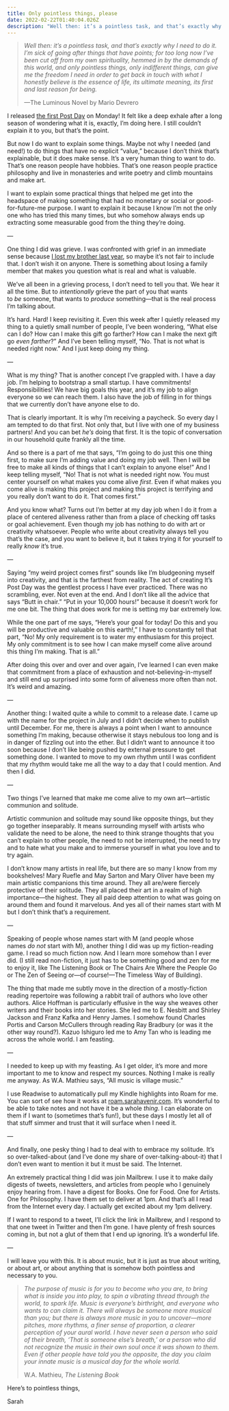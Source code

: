 ```yaml
---
title: Only pointless things, please
date: 2022-02-22T01:40:04.026Z
description: "Well then: it’s a pointless task, and that’s exactly why I need to do it. I’m sick of going after things that have points; for too long now I’ve been cut off from my own spirituality, hemmed in by the demands of this world, and only pointless things, only indifferent things, can give me the freedom I need in order to get back in touch with what I honestly believe is the essence of life, its ultimate meaning, its first and last reason for being."
---
```


> *Well then: it’s a pointless task, and that’s exactly why I need to do it. I’m sick of going after things that have points; for too long now I’ve been cut off from my own spirituality, hemmed in by the demands of this world, and only pointless things, only indifferent things, can give me the freedom I need in order to get back in touch with what I honestly believe is the essence of life, its ultimate meaning, its first and last reason for being.*
>
> —The Luminous Novel by Mario Devrero

I released [the first Post Day](https://itspostday.com/?utm_source=sarahavenir&utm_medium=email&utm_campaign=only-pointless-things-please) on Monday! It felt like a deep exhale after a long season of wondering what it is, exactly, I’m doing here. I still couldn’t explain it to you, but that’s the point.

But now I do want to explain some things. Maybe not why I needed (and need!) to do things that have no explicit “value,” because I don’t think that’s explainable, but it does make sense. It’s a very human thing to want to do. That’s one reason people have hobbies. That’s one reason people practice philosophy and live in monasteries and write poetry and climb mountains and make art.

I want to explain some practical things that helped me get into the headspace of making something that had no monetary or social or good-for-future-me purpose. I want to explain it because I know I’m not the only one who has tried this many times, but who somehow always ends up extracting some measurable good from the thing they’re doing.

—

One thing I did was grieve. I was confronted with grief in an immediate sense because [I lost my brother last year](https://sarahavenir.com/how-do-you-give-a-title-to-something-like-this?utm_source=sarahavenir&utm_medium=email&utm_campaign=only-pointless-things-please), so maybe it’s not fair to include that. I don’t wish it on anyone. There is something about losing a family member that makes you question what is real and what is valuable.

We’ve all been in a grieving process, I don’t need to tell you that. We hear it all the time. But to *intentionally* grieve the part of you that wants to *be* someone, that wants to *produce* something—that is the real process I’m talking about.

It’s hard. Hard! I keep revisiting it. Even this week after I quietly released my thing to a quietly small number of people, I’ve been wondering, “What else can I do? How can I make this gift go farther? How can I make the next gift go *even farther*?” And I’ve been telling myself, “No. That is not what is needed right now.” And I just keep doing my thing.

—

What is my thing? That is another concept I’ve grappled with. I have a day job. I’m helping to bootstrap a small startup. I have commitments! Responsibilities! We have big goals this year, and it’s my job to align everyone so we can reach them. I also have the job of filling in for things that we currently don’t have anyone else to do.

That is clearly important. It is why I’m receiving a paycheck. So every day I am tempted to do that first. Not only that, but I live with one of my business partners! And you can bet *he’s* doing that first. It is the topic of conversation in our household quite frankly all the time.

And so there is a part of me that says, “I’m going to do just this one thing first, to make sure I’m adding value and doing my job well. Then I will be free to make all kinds of things that I can’t explain to anyone else!” And I keep telling myself, “No! That is not what is needed right now. You must center yourself on what makes you come alive *first*. Even if what makes you come alive is making this project and making this project is terrifying and you really don’t want to do it. That comes first.”

And you know what? Turns out I’m better at my day job when I do it from a place of centered aliveness rather than from a place of checking off tasks or goal achievement. Even though my job has nothing to do with art or creativity whatsoever. People who write about creativity always tell you that’s the case, and you want to believe it, but it takes trying it for yourself to really *know* it’s true.

—

Saying “my weird project comes first” sounds like I’m bludgeoning myself into creativity, and that is the farthest from reality. The act of creating It’s Post Day was the gentlest process I have ever practiced. There was no scrambling, ever. Not even at the end. And I don’t like all the advice that says “Butt in chair.” “Put in your 10,000 hours!” because it doesn’t work for me one bit. The thing that does work for me is setting my bar extremely low.

While the one part of me says, “Here’s your goal for today! Do this and you will be productive and valuable on this earth!,” I have to constantly tell that part, “No! My only requirement is to water my enthusiasm for this project. My only commitment is to see how I can make myself come alive around this thing I’m making. That is all.”

After doing this over and over and over again, I’ve learned I can even make that commitment from a place of exhaustion and not-believing-in-myself and still end up surprised into some form of aliveness more often than not. It’s weird and amazing.

—

Another thing: I waited quite a while to commit to a release date. I came up with the name for the project in July and I didn’t decide when to publish until December. For me, there is always a point when I want to announce something I’m making, because otherwise it stays nebulous too long and is in danger of fizzling out into the ether. But I didn’t want to announce it too soon because I don’t like being pushed by external pressure to get something done. I wanted to move to my own rhythm until I was confident that my rhythm would take me all the way to a day that I could mention. And then I did.

—

Two things I’ve learned that make me come alive to my own art—artistic communion and solitude.

Artistic communion and solitude may sound like opposite things, but they go together inseparably. It means surrounding myself with artists who validate the need to be alone, the need to think strange thoughts that you can’t explain to other people, the need to not be interrupted, the need to try and to hate what you make and to immerse yourself in what you love and to try again.

I don’t know many artists in real life, but there are so many I know from my bookshelves! Mary Ruefle and May Sarton and Mary Oliver have been my main artistic companions this time around. They all are/were fiercely protective of their solitude. They all placed their art in a realm of high importance—the highest. They all paid deep attention to what was going on around them and found it marvelous. And yes all of their names start with M but I don’t think that’s a requirement.

—

Speaking of people whose names start with M (and people whose names *do not* start with M), another thing I did was up my fiction-reading game. I read so much fiction now. And I learn more somehow than I ever did. (I still read non-fiction, it just has to be something good and zen for me to enjoy it, like The Listening Book or The Chairs Are Where the People Go or The Zen of Seeing or—of course!—The Timeless Way of Building).

The thing that made me subtly move in the direction of a mostly-fiction reading repertoire was following a rabbit trail of authors who love other authors. Alice Hoffman is particularly effusive in the way she weaves other writers and their books into her stories. She led me to E. Nesbitt and Shirley Jackson and Franz Kafka and Henry James. I somehow found Charles Portis and Carson McCullers through reading Ray Bradbury (or was it the other way round?). Kazuo Ishiguro led me to Amy Tan who is leading me across the whole world. I am feasting.

—

I needed to keep up with my feasting. As I get older, it’s more and more important to me to know and respect my sources. Nothing I make is really me anyway. As W.A. Mathieu says, “All music is village music.”

I use Readwise to automatically pull my Kindle highlights into Roam for me. You can sort of see how it works at [roam.sarahavenir.com](http://roam.sarahavenir.com/?utm_source=sarahavenir&utm_medium=email&utm_campaign=only-pointless-things-please). It’s wonderful to be able to take notes and not have it be a whole *thing*. I can elaborate on them if I want to (sometimes that’s fun!), but these days I mostly let all of that stuff simmer and trust that it will surface when I need it.

—

And finally, one pesky thing I had to deal with to embrace my solitude. It’s so over-talked-about (and I’ve done my share of over-talking-about-it) that I don’t even want to mention it but it must be said. The Internet.

An extremely practical thing I did was join Mailbrew. I use it to make daily digests of tweets, newsletters, and articles from people who I genuinely enjoy hearing from. I have a digest for Books. One for Food. One for Artists. One for Philosophy. I have them set to deliver at 1pm. And that’s all I read from the Internet every day. I actually get excited about my 1pm delivery.

If I want to respond to a tweet, I’ll click the link in Mailbrew, and I respond to that one tweet in Twitter and then I’m gone. I have plenty of fresh sources coming in, but not a glut of them that I end up ignoring. It’s a wonderful life.

—

I will leave you with this. It is about music, but it is just as true about writing, or about art, or about anything that is somehow both pointless and necessary to you.

> *The purpose of music is for you to become who you are, to bring what is inside you into play, to spin a vibrating thread through the world, to spark life. Music is everyone’s birthright, and everyone who wants to can claim it. There will always be someone more musical than you; but there is always more music in you to uncover—more pitches, more rhythms, a finer sense of proportion, a clearer perception of your aural world. I have never seen a person who said of their breath, ‘That is someone else’s breath,’ or a person who did not recognize the music in their own soul once it was shown to them. Even if other people have told you the opposite, the day you claim your innate music is a musical day for the whole world.*
>
> W.A. Mathieu, *The Listening Book*

Here’s to pointless things,

Sarah
